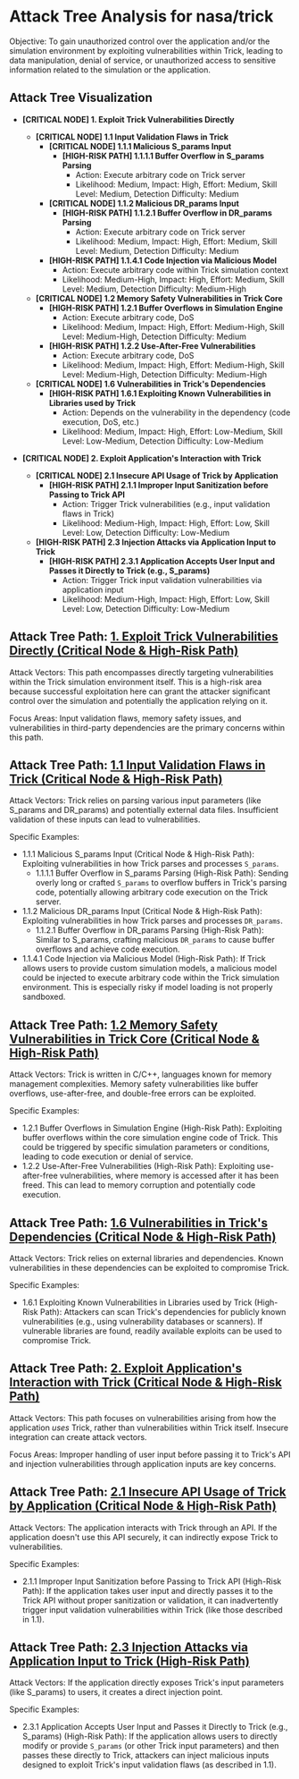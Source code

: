 # Attack Tree Analysis for nasa/trick

Objective: To gain unauthorized control over the application and/or the simulation environment by exploiting vulnerabilities within Trick, leading to data manipulation, denial of service, or unauthorized access to sensitive information related to the simulation or the application.

## Attack Tree Visualization

* **[CRITICAL NODE] 1. Exploit Trick Vulnerabilities Directly**
    * **[CRITICAL NODE] 1.1 Input Validation Flaws in Trick**
        * **[CRITICAL NODE] 1.1.1 Malicious S_params Input**
            * **[HIGH-RISK PATH] 1.1.1.1 Buffer Overflow in S_params Parsing**
                * Action: Execute arbitrary code on Trick server
                * Likelihood: Medium, Impact: High, Effort: Medium, Skill Level: Medium, Detection Difficulty: Medium
        * **[CRITICAL NODE] 1.1.2 Malicious DR_params Input**
            * **[HIGH-RISK PATH] 1.1.2.1 Buffer Overflow in DR_params Parsing**
                * Action: Execute arbitrary code on Trick server
                * Likelihood: Medium, Impact: High, Effort: Medium, Skill Level: Medium, Detection Difficulty: Medium
        * **[HIGH-RISK PATH] 1.1.4.1 Code Injection via Malicious Model**
            * Action: Execute arbitrary code within Trick simulation context
            * Likelihood: Medium-High, Impact: High, Effort: Medium, Skill Level: Medium, Detection Difficulty: Medium-High
    * **[CRITICAL NODE] 1.2 Memory Safety Vulnerabilities in Trick Core**
        * **[HIGH-RISK PATH] 1.2.1 Buffer Overflows in Simulation Engine**
            * Action: Execute arbitrary code, DoS
            * Likelihood: Medium, Impact: High, Effort: Medium-High, Skill Level: Medium-High, Detection Difficulty: Medium
        * **[HIGH-RISK PATH] 1.2.2 Use-After-Free Vulnerabilities**
            * Action: Execute arbitrary code, DoS
            * Likelihood: Medium, Impact: High, Effort: Medium-High, Skill Level: Medium-High, Detection Difficulty: Medium-High
    * **[CRITICAL NODE] 1.6 Vulnerabilities in Trick's Dependencies**
        * **[HIGH-RISK PATH] 1.6.1 Exploiting Known Vulnerabilities in Libraries used by Trick**
            * Action: Depends on the vulnerability in the dependency (code execution, DoS, etc.)
            * Likelihood: Medium, Impact: High, Effort: Low-Medium, Skill Level: Low-Medium, Detection Difficulty: Low-Medium

* **[CRITICAL NODE] 2. Exploit Application's Interaction with Trick**
    * **[CRITICAL NODE] 2.1 Insecure API Usage of Trick by Application**
        * **[HIGH-RISK PATH] 2.1.1 Improper Input Sanitization before Passing to Trick API**
            * Action: Trigger Trick vulnerabilities (e.g., input validation flaws in Trick)
            * Likelihood: Medium-High, Impact: High, Effort: Low, Skill Level: Low, Detection Difficulty: Low-Medium
    * **[HIGH-RISK PATH] 2.3 Injection Attacks via Application Input to Trick**
        * **[HIGH-RISK PATH] 2.3.1 Application Accepts User Input and Passes it Directly to Trick (e.g., S_params)**
            * Action: Trigger Trick input validation vulnerabilities via application input
            * Likelihood: Medium-High, Impact: High, Effort: Low, Skill Level: Low, Detection Difficulty: Low-Medium

## Attack Tree Path: [1. Exploit Trick Vulnerabilities Directly (Critical Node & High-Risk Path)](./attack_tree_paths/1__exploit_trick_vulnerabilities_directly__critical_node_&_high-risk_path_.md)

Attack Vectors: This path encompasses directly targeting vulnerabilities within the Trick simulation environment itself. This is a high-risk area because successful exploitation here can grant the attacker significant control over the simulation and potentially the application relying on it.

Focus Areas: Input validation flaws, memory safety issues, and vulnerabilities in third-party dependencies are the primary concerns within this path.

## Attack Tree Path: [1.1 Input Validation Flaws in Trick (Critical Node & High-Risk Path)](./attack_tree_paths/1_1_input_validation_flaws_in_trick__critical_node_&_high-risk_path_.md)

Attack Vectors: Trick relies on parsing various input parameters (like S_params and DR_params) and potentially external data files.  Insufficient validation of these inputs can lead to vulnerabilities.

Specific Examples:

* 1.1.1 Malicious S_params Input (Critical Node & High-Risk Path):  Exploiting vulnerabilities in how Trick parses and processes `S_params`.
    * 1.1.1.1 Buffer Overflow in S_params Parsing (High-Risk Path): Sending overly long or crafted `S_params` to overflow buffers in Trick's parsing code, potentially allowing arbitrary code execution on the Trick server.
* 1.1.2 Malicious DR_params Input (Critical Node & High-Risk Path): Exploiting vulnerabilities in how Trick parses and processes `DR_params`.
    * 1.1.2.1 Buffer Overflow in DR_params Parsing (High-Risk Path): Similar to S_params, crafting malicious `DR_params` to cause buffer overflows and achieve code execution.
* 1.1.4.1 Code Injection via Malicious Model (High-Risk Path): If Trick allows users to provide custom simulation models, a malicious model could be injected to execute arbitrary code within the Trick simulation environment. This is especially risky if model loading is not properly sandboxed.

## Attack Tree Path: [1.2 Memory Safety Vulnerabilities in Trick Core (Critical Node & High-Risk Path)](./attack_tree_paths/1_2_memory_safety_vulnerabilities_in_trick_core__critical_node_&_high-risk_path_.md)

Attack Vectors: Trick is written in C/C++, languages known for memory management complexities. Memory safety vulnerabilities like buffer overflows, use-after-free, and double-free errors can be exploited.

Specific Examples:

* 1.2.1 Buffer Overflows in Simulation Engine (High-Risk Path): Exploiting buffer overflows within the core simulation engine code of Trick. This could be triggered by specific simulation parameters or conditions, leading to code execution or denial of service.
* 1.2.2 Use-After-Free Vulnerabilities (High-Risk Path): Exploiting use-after-free vulnerabilities, where memory is accessed after it has been freed. This can lead to memory corruption and potentially code execution.

## Attack Tree Path: [1.6 Vulnerabilities in Trick's Dependencies (Critical Node & High-Risk Path)](./attack_tree_paths/1_6_vulnerabilities_in_trick's_dependencies__critical_node_&_high-risk_path_.md)

Attack Vectors: Trick relies on external libraries and dependencies. Known vulnerabilities in these dependencies can be exploited to compromise Trick.

Specific Examples:

* 1.6.1 Exploiting Known Vulnerabilities in Libraries used by Trick (High-Risk Path): Attackers can scan Trick's dependencies for publicly known vulnerabilities (e.g., using vulnerability databases or scanners). If vulnerable libraries are found, readily available exploits can be used to compromise Trick.

## Attack Tree Path: [2. Exploit Application's Interaction with Trick (Critical Node & High-Risk Path)](./attack_tree_paths/2__exploit_application's_interaction_with_trick__critical_node_&_high-risk_path_.md)

Attack Vectors: This path focuses on vulnerabilities arising from how the application *uses* Trick, rather than vulnerabilities within Trick itself. Insecure integration can create attack vectors.

Focus Areas: Improper handling of user input before passing it to Trick's API and injection vulnerabilities through application inputs are key concerns.

## Attack Tree Path: [2.1 Insecure API Usage of Trick by Application (Critical Node & High-Risk Path)](./attack_tree_paths/2_1_insecure_api_usage_of_trick_by_application__critical_node_&_high-risk_path_.md)

Attack Vectors: The application interacts with Trick through an API. If the application doesn't use this API securely, it can indirectly expose Trick to vulnerabilities.

Specific Examples:

* 2.1.1 Improper Input Sanitization before Passing to Trick API (High-Risk Path): If the application takes user input and directly passes it to the Trick API without proper sanitization or validation, it can inadvertently trigger input validation vulnerabilities within Trick (like those described in 1.1).

## Attack Tree Path: [2.3 Injection Attacks via Application Input to Trick (High-Risk Path)](./attack_tree_paths/2_3_injection_attacks_via_application_input_to_trick__high-risk_path_.md)

Attack Vectors: If the application directly exposes Trick's input parameters (like S_params) to users, it creates a direct injection point.

Specific Examples:

* 2.3.1 Application Accepts User Input and Passes it Directly to Trick (e.g., S_params) (High-Risk Path): If the application allows users to directly modify or provide `S_params` (or other Trick input parameters) and then passes these directly to Trick, attackers can inject malicious inputs designed to exploit Trick's input validation flaws (as described in 1.1).


